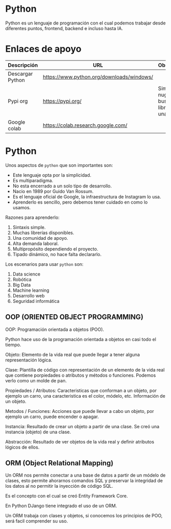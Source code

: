 # Python

Python es un lenguaje de programación con el cual podemos trabajar desde diferentes puntos, frontend, backend e incluso hasta IA.

# Enlaces de apoyo

| Descripción | URL | Observaciones |
| ------------- | ------------- | --- |
| Descargar Python | https://www.python.org/downloads/windows/ | |
| Pypi org | https://pypi.org/ | Similar a nuget.org, buscamos librerías para una necesidad |
| Google colab | https://colab.research.google.com/ | |

# Python

Unos aspectos de ```python``` que son importantes son:
- Este lenguaje opta por la simplicidad.
- Es multiparadigma.
- No esta encerrado a un solo tipo de desarrollo.
- Nacio en 1989 por Guido Van Rossum.
- Es el lenguaje oficial de Google, la infraestructura de Instagram lo usa.
- Aprenderlo es sencillo, pero debemos tener cuidado en como lo usamos.

Razones para aprenderlo:
1. Sintaxis simple.
2. Muchas librerías disponibles.
3. Una comunidad de apoyo.
4. Alta demanda laboral.
5. Multipropósito dependiendo el proyecto.
6. Tipado dinámico, no hace falta declararlo.

Los escenarios para usar ```python``` son:
1. Data science
2. Robótica
3. Big Data
4. Machine learning
5. Desarrollo web
6. Seguridad informática

## OOP (ORIENTED OBJECT PROGRAMMING)

OOP: Programación orientada a objetos (POO).

Python hace uso de la programación orientada a objetos en casi todo el tiempo.

Objeto: Elemento de la vida real que puede llegar a tener alguna representación lógica.

Clase: Plantilla de código con representación de un elemento de la vida real que contiene porpiedades o atributos y métodos o funciones. Podemos verlo como un molde de pan.

Propiedades / Atributos: Caracteristicas que conforman a un objeto, por ejemplo un carro, una caracteristica es el color, módelo, etc. Información de un objeto.

Metodos / Funciones: Acciones que puede llevar a cabo un objeto, por ejemplo un carro, puede encender o apagar.

Instancia: Resultado de crear un objeto a partir de una clase. Se creó una instancia (objeto) de una clase.

Abstracción: Resultado de ver objetos de la vida real y definir atributos lógicos de ellos.

## ORM (Object Relational Mapping)

Un ORM nos permite conectar a una base de datos a partir de un módelo de clases, esto permite ahorarnos comandos SQL y preservar la integridad de los datos al no permitir la inyección de código SQL.

Es el concepto con el cual se creó Entity Framework Core.

En Python DJango tiene integrado el uso de un ORM.

Un ORM trabaja con clases y objetos, si conocemos los principios de POO, será facil comprender su uso.